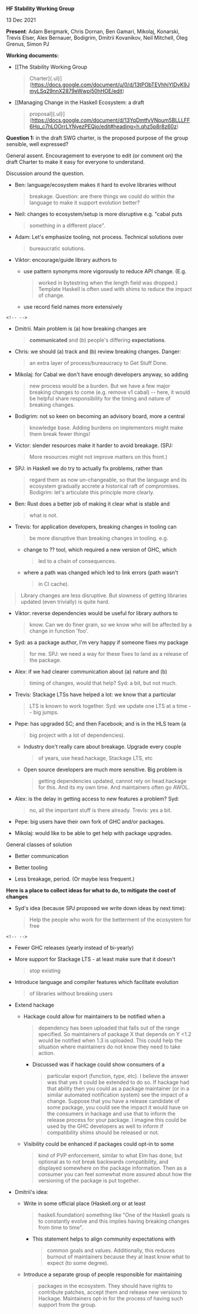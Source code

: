 **HF Stability Working Group**

13 Dec 2021

**Present**: Adam Bergmark, Chris Dornan, Ben Gamari, Mikolaj, Konarski,
Trevis Elser, Alex Bernauer, Bodigrim, Dmitrii Kovanikov, Neil Mitchell,
Oleg Grenus, Simon PJ

**Working documents:**

-   [[The Stability Working Group
    > Charter]{.ul}](https://docs.google.com/document/u/0/d/13tPObTEVhhjYIDvK9JmyLSq29nnX2879eWwpj50hHOE/edit)

-   [[Managing Change in the Haskell Ecosystem: a draft
    > proposal]{.ul}](https://docs.google.com/document/d/13YqDmtfvVNpum5BLLLFF6Hq_c7hLOOrrLYNyezPEQjo/edit#heading=h.qhz5p8r8z60z)

**Question 1:** in the draft SWG charter, is the proposed purpose of the
group sensible, well expressed?

General assent. Encouragement to everyone to edit (or comment on) the
draft Charter to make it easy for everyone to understand.

Discussion around the question.

-   Ben: language/ecosystem makes it hard to evolve libraries without
    > breakage. Question: are there things we could do within the
    > language to make it support evolution better?

-   Neil: changes to ecosystem/setup is more disruptive e.g. "cabal puts
    > something in a different place".

-   Adam: Let's emphasize tooling, not process. Technical solutions over
    > bureaucratic solutions.

-   Viktor: encourage/guide library authors to

    -   use pattern synonyms more vigorously to reduce API change. (E.g.
        > worked in bytestring when the length field was dropped.)
        > Template Haskell is often used with shims to reduce the impact
        > of change.

    -   use record field names more extensively

```{=html}
<!-- -->
```
-   Dmitrii. Main problem is (a) how breaking changes are
    > **communicated** and (b) people's differing **expectations**.

-   Chris: we should (a) track and (b) review breaking changes. Danger:
    > an extra layer of process/bureaucracy to Get Stuff Done.

-   Mikolaj: for Cabal we don't have enough developers anyway, so adding
    > new process would be a burden. But we have a few major breaking
    > changes to come (e.g. remove v1 cabal) \-- here, it would be
    > helpful share responsibility for the timing and nature of breaking
    > changes.

-   Bodigrim: not so keen on becoming an advisory board, more a central
    > knowledge base. Adding burdens on implementors might make them
    > break fewer things!

-   Victor: slender resources make it harder to avoid breakage. (SPJ:
    > More resources might not improve matters on this front.)

-   SPJ: in Haskell we do try to actually fix problems, rather than
    > regard them as now un-changeable, so that the language and its
    > ecosystem gradually accrete a historical raft of compromises.
    > Bodigrim: let's articulate this principle more clearly.

-   Ben: Rust does a better job of making it clear what is stable and
    > what is not.

-   Trevis: for application developers, breaking changes in tooling can
    > be more disruptive than breaking changes in tooling. e.g.

    -   change to ?? tool, which required a new version of GHC, which
        > led to a chain of consequences.

    -   where a path was changed which led to link errors (path wasn't
        > in CI cache).

> Library changes are less disruptive. But slowness of getting libraries
> updated (even trivially) is quite hard.

-   Viktor: reverse dependencies would be useful for library authors to
    > know. Can we do finer grain, so we know who will be affected by a
    > change in function 'foo'.

-   Syd: as a package author, I'm very happy if someone fixes my package
    > for me. SPJ: we need a way for these fixes to land as a release of
    > the package.

-   Alex: if we had clearer communication about (a) nature and (b)
    > timing of changes, would that help? Syd: a bit, but not much.

-   Trevis: Stackage LTSs have helped a lot: we know that a particular
    > LTS is known to work together. Syd: we update one LTS at a time
    > \-- big jumps.

-   Pepe: has upgraded SC; and then Facebook; and is in the HLS team (a
    > big project with a lot of dependencies).

    -   Industry don't really care about breakage. Upgrade every couple
        > of years, use head.hackage, Stackage LTS, etc

    -   Open source developers are much more sensitive. Big problem is
        > getting dependencies updated, cannot rely on head.hackage for
        > this. And its my own time. And maintainers often go AWOL.

-   Alex: is the delay in getting access to new features a problem? Syd:
    > no, all the important stuff is there already. Trevis: yes a bit.

-   Pepe: big users have their own fork of GHC and/or packages.

-   Mikolaj: would like to be able to get help with package upgrades.

General classes of solution

-   Better communication

-   Better tooling

-   Less breakage, period. (Or maybe less frequent.)

**Here is a place to collect ideas for what to do, to mitigate the cost
of changes**

-   Syd's idea (because SPJ proposed we write down ideas by next time):
    > Help the people who work for the betterment of the ecosystem for
    > free

```{=html}
<!-- -->
```
-   Fewer GHC releases (yearly instead of bi-yearly)

-   More support for Stackage LTS - at least make sure that it doesn't
    > stop existing

-   Introduce language and compiler features which facilitate evolution
    > of libraries without breaking users

-   Extend hackage

    -   Hackage could allow for maintainers to be notified when a
        > dependency has been uploaded that falls out of the range
        > specified. So maintainers of package X that depends on Y \<1.2
        > would be notified when 1.3 is uploaded. This could help the
        > situation where maintainers do not know they need to take
        > action.

        -   Discussed was if hackage could show consumers of a
            > particular export (function, type, etc). I believe the
            > answer was that yes it could be extended to do so. If
            > hackage had that ability then you could as a package
            > maintainer (or in a similar automated notification system)
            > see the impact of a change. Suppose that you have a
            > release candidate of some package, you could see the
            > impact it would have on the consumers in hackage and use
            > that to inform the release process for your package. I
            > imagine this could be used by the GHC developers as well
            > to inform if compatibility shims should be released or
            > not.

    -   Visibility could be enhanced if packages could opt-in to some
        > kind of PVP enforcement, similar to what Elm has done, but
        > optional as to not break backwards compatibility, and
        > displayed somewhere on the package information. Then as a
        > consumer you can feel somewhat more assured about how the
        > versioning of the package is put together.

-   Dmitrii\'s idea:

    -   Write in some official place (Haskell.org or at least
        > haskell.foundation) something like \"One of the Haskell goals
        > is to constantly evolve and this implies having breaking
        > changes from time to time\".

        -   This statement helps to align community expectations with
            > common goals and values. Additionally, this reduces
            > burnout of maintainers because they at least know what to
            > expect (to some degree).

    -   Introduce a separate group of people responsible for maintaining
        > packages in the ecosystem. They should have rights to
        > contribute patches, accept them and release new versions to
        > Hackage. Maintainers opt-in for the process of having such
        > support from the group.
